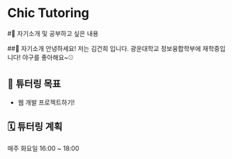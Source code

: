# Chic Tutoring

#📌 자기소개 및 공부하고 싶은 내용

##👋 자기소개
안녕하세요! 저는 김건희 입니다.
광운대학교 정보융합학부에 재학중입니다!
야구를 좋아해요~⚾️

## 🎯 튜터링 목표
- 웹 개발 프로젝트하기!

## 🗓️ 튜터링 계획
매주 화요일 16:00 ~ 18:00

